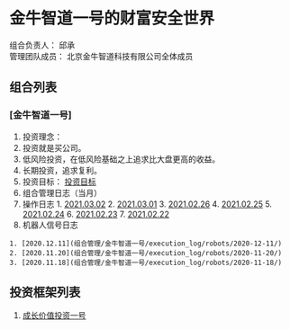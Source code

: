 # 金牛智道一号的财富安全世界
组合负责人： 邱承  
管理团队成员： 北京金牛智道科技有限公司全体成员

## 组合列表
### [金牛智道一号]
1. 投资理念：  
  1. 投资就是买公司。
  2. 低风险投资，在低风险基础之上追求比大盘更高的收益。  
  3. 长期投资，追求复利。
2. 投资目标：
[投资目标](组合管理/金牛智道一号/target.md)  
3. 组合管理日志（当月）
  1. 操作日志
    1. [2021.03.02](组合管理/金牛智道一号/execution_log/operations/2021-03-02.md)
    2. [2021.03.01](组合管理/金牛智道一号/execution_log/operations/2021-03-01.md)
    3. [2021.02.26](组合管理/金牛智道一号/execution_log/operations/2021-02-26.md)
    4. [2021.02.25](组合管理/金牛智道一号/execution_log/operations/2021-02-25.md)
    5. [2021.02.24](组合管理/金牛智道一号/execution_log/operations/2021-02-24.md)
    6. [2021.02.23](组合管理/金牛智道一号/execution_log/operations/2021-02-23.md)
    7. [2021.02.22](组合管理/金牛智道一号/execution_log/operations/2021-02-22.md)
  4. 机器人信号日志
  
    1. [2020.12.11](组合管理/金牛智道一号/execution_log/robots/2020-12-11/)
    2. [2020.11.20](组合管理/金牛智道一号/execution_log/robots/2020-11-20/)
    3. [2020.11.18](组合管理/金牛智道一号/execution_log/robots/2020-11-18/)


## 投资框架列表

1. [成长价值投资一号](投资框架/成长价值投资一号/framework)

